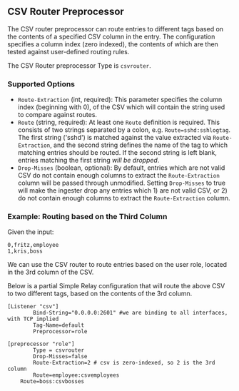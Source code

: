 ## CSV Router Preprocessor

The CSV router preprocessor can route entries to different tags based on the contents of a specified CSV column in the entry. The configuration specifies a column index (zero indexed), the contents of which are then tested against user-defined routing rules.

The CSV Router preprocessor Type is `csvrouter`.

### Supported Options

* `Route-Extraction` (int, required): This parameter specifies the column index (beginning with 0), of the CSV which will contain the string used to compare against routes.
* `Route` (string, required): At least one `Route` definition is required. This consists of two strings separated by a colon, e.g. `Route=sshd:sshlogtag`. The first string ('sshd') is matched against the value extracted via `Route-Extraction`, and the second string defines the name of the tag to which matching entries should be routed. If the second string is left blank, entries matching the first string *will be dropped*.
* `Drop-Misses` (boolean, optional): By default, entries which are not valid CSV do not contain enough columns to extract the `Route-Extraction` column will be passed through unmodified. Setting `Drop-Misses` to true will make the ingester drop any entries which 1) are not valid CSV, or 2) do not contain enough columns to extract the `Route-Extraction` column.

### Example: Routing based on the Third Column

Given the input:

```
0,fritz,employee
1,kris,boss
```

We can use the CSV router to route entries based on the user role, located in the 3rd column of the CSV.

Below is a partial Simple Relay configuration that will route the above CSV to two different tags, based on the contents of the 3rd column.

```
[Listener "csv"]
        Bind-String="0.0.0.0:2601" #we are binding to all interfaces, with TCP implied
        Tag-Name=default
        Preprocessor=role

[preprocessor "role"]
        Type = csvrouter
        Drop-Misses=false
        Route-Extraction=2 # csv is zero-indexed, so 2 is the 3rd column
        Route=employee:csvemployees
	Route=boss:csvbosses
```
